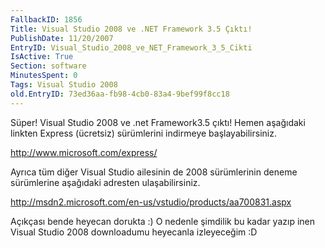 ```yaml
---
FallbackID: 1856
Title: Visual Studio 2008 ve .NET Framework 3.5 Çıktı!
PublishDate: 11/20/2007
EntryID: Visual_Studio_2008_ve_NET_Framework_3_5_Cikti
IsActive: True
Section: software
MinutesSpent: 0
Tags: Visual Studio 2008
old.EntryID: 73ed36aa-fb98-4cb0-83a4-9bef99f8cc18
---
```

Süper! Visual Studio 2008 ve .net Framework3.5 çıktı! Hemen aşağıdaki
linkten Express (ücretsiz) sürümlerini indirmeye başlayabilirsiniz.

<http://www.microsoft.com/express/>

Ayrıca tüm diğer Visual Studio ailesinin de 2008 sürümlerinin deneme
sürümlerine aşağıdaki adresten ulaşabilirsiniz.

<http://msdn2.microsoft.com/en-us/vstudio/products/aa700831.aspx>

Açıkçası bende heyecan dorukta :) O nedenle şimdilik bu kadar yazıp inen
Visual Studio 2008 downloadumu heyecanla izleyeceğim :D


